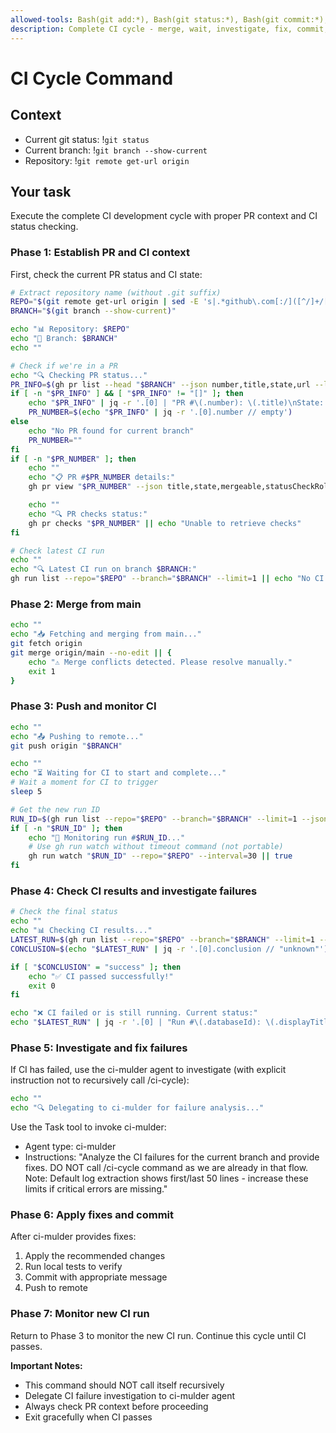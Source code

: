 ```yaml
---
allowed-tools: Bash(git add:*), Bash(git status:*), Bash(git commit:*), Bash(*), Task(*)
description: Complete CI cycle - merge, wait, investigate, fix, commit, push
---
```


# CI Cycle Command

## Context

- Current git status: !`git status`
- Current branch: !`git branch --show-current`
- Repository: !`git remote get-url origin`

## Your task

Execute the complete CI development cycle with proper PR context and CI status checking.

### Phase 1: Establish PR and CI context

First, check the current PR status and CI state:

```bash
# Extract repository name (without .git suffix)
REPO="$(git remote get-url origin | sed -E 's|.*github\.com[:/]([^/]+/[^/]+)(\.git)?$|\1|' | sed 's/\.git$//')"
BRANCH="$(git branch --show-current)"

echo "📊 Repository: $REPO"
echo "🌿 Branch: $BRANCH"
echo ""

# Check if we're in a PR
echo "🔍 Checking PR status..."
PR_INFO=$(gh pr list --head "$BRANCH" --json number,title,state,url --limit 1)
if [ -n "$PR_INFO" ] && [ "$PR_INFO" != "[]" ]; then
    echo "$PR_INFO" | jq -r '.[0] | "PR #\(.number): \(.title)\nState: \(.state)\nURL: \(.url)"'
    PR_NUMBER=$(echo "$PR_INFO" | jq -r '.[0].number // empty')
else
    echo "No PR found for current branch"
    PR_NUMBER=""
fi
if [ -n "$PR_NUMBER" ]; then
    echo ""
    echo "📋 PR #$PR_NUMBER details:"
    gh pr view "$PR_NUMBER" --json title,state,mergeable,statusCheckRollup --jq '. | "Title: \(.title)\nState: \(.state)\nMergeable: \(.mergeable)\nChecks: \(.statusCheckRollup | length) total"'

    echo ""
    echo "🔍 PR checks status:"
    gh pr checks "$PR_NUMBER" || echo "Unable to retrieve checks"
fi

# Check latest CI run
echo ""
echo "🔍 Latest CI run on branch $BRANCH:"
gh run list --repo="$REPO" --branch="$BRANCH" --limit=1 || echo "No CI runs found"
```

### Phase 2: Merge from main

```bash
echo ""
echo "📥 Fetching and merging from main..."
git fetch origin
git merge origin/main --no-edit || {
    echo "⚠️ Merge conflicts detected. Please resolve manually."
    exit 1
}
```

### Phase 3: Push and monitor CI

```bash
echo ""
echo "📤 Pushing to remote..."
git push origin "$BRANCH"

echo ""
echo "⏳ Waiting for CI to start and complete..."
# Wait a moment for CI to trigger
sleep 5

# Get the new run ID
RUN_ID=$(gh run list --repo="$REPO" --branch="$BRANCH" --limit=1 --json databaseId --jq '.[0].databaseId // empty')
if [ -n "$RUN_ID" ]; then
    echo "👀 Monitoring run #$RUN_ID..."
    # Use gh run watch without timeout command (not portable)
    gh run watch "$RUN_ID" --repo="$REPO" --interval=30 || true
fi
```

### Phase 4: Check CI results and investigate failures

```bash
# Check the final status
echo ""
echo "📊 Checking CI results..."
LATEST_RUN=$(gh run list --repo="$REPO" --branch="$BRANCH" --limit=1 --json databaseId,status,conclusion,displayTitle)
CONCLUSION=$(echo "$LATEST_RUN" | jq -r '.[0].conclusion // "unknown"')

if [ "$CONCLUSION" = "success" ]; then
    echo "✅ CI passed successfully!"
    exit 0
fi

echo "❌ CI failed or is still running. Current status:"
echo "$LATEST_RUN" | jq -r '.[0] | "Run #\(.databaseId): \(.displayTitle)\nStatus: \(.status)\nConclusion: \(.conclusion)"'
```

### Phase 5: Investigate and fix failures

If CI has failed, use the ci-mulder agent to investigate (with explicit instruction not to recursively call /ci-cycle):

```bash
echo ""
echo "🔍 Delegating to ci-mulder for failure analysis..."
```

Use the Task tool to invoke ci-mulder:

- Agent type: ci-mulder
- Instructions: "Analyze the CI failures for the current branch and provide fixes. DO NOT call /ci-cycle command as we are already in that flow. Note: Default log extraction shows first/last 50 lines - increase these limits if critical errors are missing."

### Phase 6: Apply fixes and commit

After ci-mulder provides fixes:

1. Apply the recommended changes
2. Run local tests to verify
3. Commit with appropriate message
4. Push to remote

### Phase 7: Monitor new CI run

Return to Phase 3 to monitor the new CI run. Continue this cycle until CI passes.

**Important Notes:**

- This command should NOT call itself recursively
- Delegate CI failure investigation to ci-mulder agent
- Always check PR context before proceeding
- Exit gracefully when CI passes
